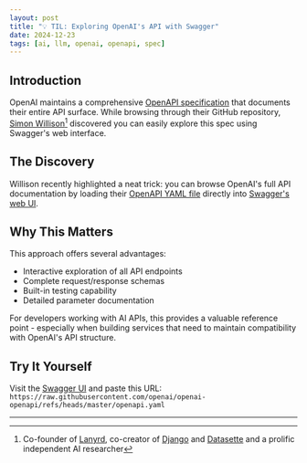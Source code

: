 ```yaml
---
layout: post
title: "💡 TIL: Exploring OpenAI's API with Swagger"
date: 2024-12-23
tags: [ai, llm, openai, openapi, spec]
---
```

<!--more-->

## Introduction 
OpenAI maintains a comprehensive [OpenAPI specification](https://github.com/openai/openai-openapi/) that documents their entire API surface. While browsing through their GitHub repository, [Simon Willison](https://simonwillison.net/)[^1] discovered you can easily explore this spec using Swagger's web interface.

## The Discovery
Willison recently highlighted a neat trick: you can browse OpenAI's full API documentation by loading their [OpenAPI YAML file](https://github.com/openai/openai-openapi/blob/master/openapi.yaml) directly into [Swagger's web UI](https://petstore.swagger.io/?url=https://raw.githubusercontent.com/openai/openai-openapi/refs/heads/master/openapi.yaml#/).

## Why This Matters
This approach offers several advantages:
- Interactive exploration of all API endpoints
- Complete request/response schemas
- Built-in testing capability
- Detailed parameter documentation

For developers working with AI APIs, this provides a valuable reference point - especially when building services that need to maintain compatibility with OpenAI's API structure.

## Try It Yourself
Visit the [Swagger UI](https://petstore.swagger.io/) and paste this URL:   
`https://raw.githubusercontent.com/openai/openai-openapi/refs/heads/master/openapi.yaml`

---
[^1]: Co-founder of [Lanyrd](https://blog.natbat.net/post/61658401806/lanyrd-from-idea-to-exit), co-creator of [Django](https://simonwillison.net/2005/Jul/17/django/) and [Datasette](https://datasette.io/) and a prolific independent AI researcher
